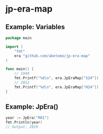 # jp-era-map

## Example: Variables

```go
package main

import (
    "fmt"
    era "github.com/abetomo/jp-era-map"
)

func main() {
    // 1949
    fmt.Printf("%d\n", era.JpEraMap["S24"])
    // 2012
    fmt.Printf("%d\n", era.JpEraMap["H24"])
}
```

## Example: JpEra()

```go
year := JpEra("R01")
fmt.Println(year)
// Output: 2019
```

